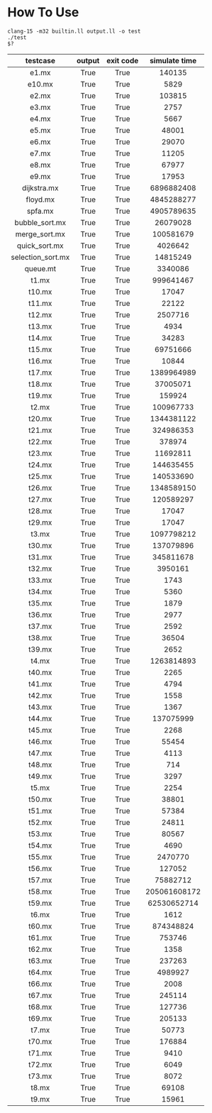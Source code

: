 # How To Use

```
clang-15 -m32 builtin.ll output.ll -o test
./test
$?
```

| testcase | output | exit code | simulate time |
| :--: | :--: | :--: | :--: |
|e1.mx|True|True|140135|
|e10.mx|True|True|5829|
|e2.mx|True|True|103815|
|e3.mx|True|True|2757|
|e4.mx|True|True|5667|
|e5.mx|True|True|48001|
|e6.mx|True|True|29070|
|e7.mx|True|True|11205|
|e8.mx|True|True|67977|
|e9.mx|True|True|17953|
|dijkstra.mx|True|True|6896882408|
|floyd.mx|True|True|4845288277|
|spfa.mx|True|True|4905789635|
|bubble_sort.mx|True|True|26079028|
|merge_sort.mx|True|True|100581679|
|quick_sort.mx|True|True|4026642|
|selection_sort.mx|True|True|14815249|
|queue.mt|True|True|3340086|
|t1.mx|True|True|999641467|
|t10.mx|True|True|17047|
|t11.mx|True|True|22122|
|t12.mx|True|True|2507716|
|t13.mx|True|True|4934|
|t14.mx|True|True|34283|
|t15.mx|True|True|69751666|
|t16.mx|True|True|10844|
|t17.mx|True|True|1389964989|
|t18.mx|True|True|37005071|
|t19.mx|True|True|159924|
|t2.mx|True|True|100967733|
|t20.mx|True|True|1344381122|
|t21.mx|True|True|324986353|
|t22.mx|True|True|378974|
|t23.mx|True|True|11692811|
|t24.mx|True|True|144635455|
|t25.mx|True|True|140533690|
|t26.mx|True|True|1348589150|
|t27.mx|True|True|120589297|
|t28.mx|True|True|17047|
|t29.mx|True|True|17047|
|t3.mx|True|True|1097798212|
|t30.mx|True|True|137079896|
|t31.mx|True|True|345811678|
|t32.mx|True|True|3950161|
|t33.mx|True|True|1743|
|t34.mx|True|True|5360|
|t35.mx|True|True|1879|
|t36.mx|True|True|2977|
|t37.mx|True|True|2592|
|t38.mx|True|True|36504|
|t39.mx|True|True|2652|
|t4.mx|True|True|1263814893|
|t40.mx|True|True|2265|
|t41.mx|True|True|4794|
|t42.mx|True|True|1558|
|t43.mx|True|True|1367|
|t44.mx|True|True|137075999|
|t45.mx|True|True|2268|
|t46.mx|True|True|55454|
|t47.mx|True|True|4113|
|t48.mx|True|True|714|
|t49.mx|True|True|3297|
|t5.mx|True|True|2254|
|t50.mx|True|True|38801|
|t51.mx|True|True|57384|
|t52.mx|True|True|24811|
|t53.mx|True|True|80567|
|t54.mx|True|True|4690|
|t55.mx|True|True|2470770|
|t56.mx|True|True|127052|
|t57.mx|True|True|75882712|
|t58.mx|True|True|205061608172|
|t59.mx|True|True|62530652714|
|t6.mx|True|True|1612|
|t60.mx|True|True|874348824|
|t61.mx|True|True|753746|
|t62.mx|True|True|1358|
|t63.mx|True|True|237263|
|t64.mx|True|True|4989927|
|t66.mx|True|True|2008|
|t67.mx|True|True|245114|
|t68.mx|True|True|127736|
|t69.mx|True|True|205133|
|t7.mx|True|True|50773|
|t70.mx|True|True|176884|
|t71.mx|True|True|9410|
|t72.mx|True|True|6049|
|t73.mx|True|True|8072|
|t8.mx|True|True|69108|
|t9.mx|True|True|15961|

